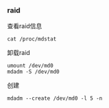 ### raid

查看raid信息

    cat /proc/mdstat
    
卸载raid

    umount /dev/md0
    mdadm -S /dev/md0
    
创建

    mdadm --create /dev/md0 -l 5 -n  